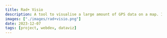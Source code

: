 ```yaml
---
title: Rad+ Visio
description: A tool to visualise a large amount of GPS data on a map. I worked on a big refactor and general improvement of this web application.
images: ["./images/rad+visio.png"]
date: 2023-12-07
tags: [project, webdev, dataviz]
---
```

